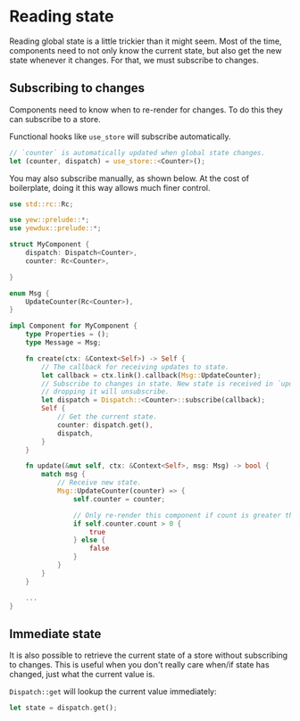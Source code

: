 # Reading state

Reading global state is a little trickier than it might seem. Most of the time, components need to
not only know the current state, but also get the new state whenever it changes. For that, we must
subscribe to changes.

## Subscribing to changes

Components need to know when to re-render for changes. To do this they can subscribe to a store.

Functional hooks like `use_store` will subscribe automatically.

```rust
// `counter` is automatically updated when global state changes.
let (counter, dispatch) = use_store::<Counter>();
```

You may also subscribe manually, as shown below. At the cost of boilerplate, doing it this way
allows much finer control.

```rust
use std::rc::Rc;

use yew::prelude::*;
use yewdux::prelude::*;

struct MyComponent {
    dispatch: Dispatch<Counter>,
    counter: Rc<Counter>,

}

enum Msg {
    UpdateCounter(Rc<Counter>),
}

impl Component for MyComponent {
    type Properties = ();
    type Message = Msg;

    fn create(ctx: &Context<Self>) -> Self {
        // The callback for receiving updates to state.
        let callback = ctx.link().callback(Msg::UpdateCounter);
        // Subscribe to changes in state. New state is received in `update`. Be sure to save this,
        // dropping it will unsubscribe.
        let dispatch = Dispatch::<Counter>::subscribe(callback);
        Self {
            // Get the current state.
            counter: dispatch.get(),
            dispatch,
        }
    }

    fn update(&mut self, ctx: &Context<Self>, msg: Msg) -> bool {
        match msg {
            // Receive new state.
            Msg::UpdateCounter(counter) => {
                self.counter = counter;

                // Only re-render this component if count is greater that 0 (for example).
                if self.counter.count > 0 {
                    true
                } else {
                    false
                }
            }
        }
    }

    ...
}
```

## Immediate state

It is also possible to retrieve the current state of a store without subscribing to changes. This is
useful when you don't really care when/if state has changed, just what the current value is.

`Dispatch::get` will lookup the current value immediately:

```rust
let state = dispatch.get();
```

